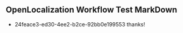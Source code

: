 ## OpenLocalization Workflow Test MarkDown
* 24feace3-ed30-4ee2-b2ce-92bb0e199553 thanks!

<!--HONumber=Aug16_HO1-->


